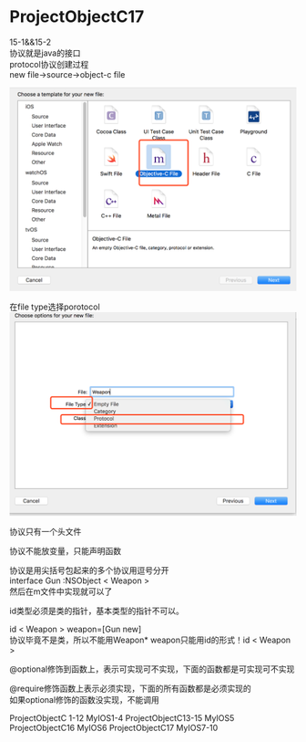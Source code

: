 # ProjectObjectC17
15-1&&15-2<br/>
协议就是java的接口<br/>
protocol协议创建过程<br/>
new file->source->object-c file  <br/>

![img](https://github.com/xuhuawei131/ProjectObjectC17/blob/master/raw/master/ScreenShots/protocol1.png)<br/>

在file type选择porotocol <br/>
![img](https://github.com/xuhuawei131/ProjectObjectC17/blob/master/raw/master/ScreenShots/protocol2.png)<br/>

协议只有一个头文件<br/>

协议不能放变量，只能声明函数<br/>

协议是用尖括号包起来的多个协议用逗号分开<br/>
interface Gun :NSObject < Weapon > <br/>
然后在m文件中实现就可以了<br/>

id类型必须是类的指针，基本类型的指针不可以。<br/>

id < Weapon > weapon=[Gun new]<br/>
协议毕竟不是类，所以不能用Weapon* weapon只能用id的形式！id < Weapon >   <br/>

@optional修饰到函数上，表示可实现可不实现，下面的函数都是可实现可不实现<br/>

@require修饰函数上表示必须实现，下面的所有函数都是必须实现的<br/>
如果optional修饰的函数没实现，不能调用<br/>

ProjectObjectC 1-12
MyIOS1-4
ProjectObjectC13-15
MyIOS5
ProjectObjectC16
MyIOS6
ProjectObjectC17
MyIOS7-10

